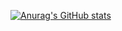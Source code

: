 [![Anurag's GitHub stats](https://github-readme-stats.vercel.app/api?username=Snoop1CattZ69&theme=outrun&show_icons=true)](https://github.com/anuraghazra/github-readme-stats)
